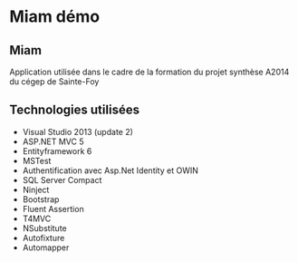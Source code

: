 <h1>Miam démo </h1>
<h2>Miam</h2>
Application utilisée dans le cadre de la formation du projet synthèse A2014 du cégep de Sainte-Foy

<h2> Technologies utilisées </h2>
<ul>
<li>Visual Studio 2013 (update 2)</li>
<li>ASP.NET MVC 5</li>
<li>Entityframework 6 </li>
<li>MSTest </li>
<li>Authentification avec Asp.Net Identity et OWIN</li>
<li>SQL Server Compact </li>
<li>Ninject</li>
<li>Bootstrap</li>
<li>Fluent Assertion</li>
<li>T4MVC</li>
<li>NSubstitute</li>
<li>Autofixture</li>
<li>Automapper</li>
</ul>





